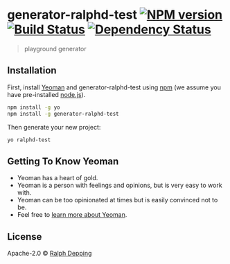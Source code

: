# generator-ralphd-test [![NPM version][npm-image]][npm-url] [![Build Status][travis-image]][travis-url] [![Dependency Status][daviddm-image]][daviddm-url]
> playground generator

## Installation

First, install [Yeoman](http://yeoman.io) and generator-ralphd-test using [npm](https://www.npmjs.com/) (we assume you have pre-installed [node.js](https://nodejs.org/)).

```bash
npm install -g yo
npm install -g generator-ralphd-test
```

Then generate your new project:

```bash
yo ralphd-test
```

## Getting To Know Yeoman

 * Yeoman has a heart of gold.
 * Yeoman is a person with feelings and opinions, but is very easy to work with.
 * Yeoman can be too opinionated at times but is easily convinced not to be.
 * Feel free to [learn more about Yeoman](http://yeoman.io/).

## License

Apache-2.0 © [Ralph Depping](www.depping.me)


[npm-image]: https://badge.fury.io/js/generator-ralphd-test.svg
[npm-url]: https://npmjs.org/package/generator-ralphd-test
[travis-image]: https://travis-ci.com/rdepping/generator-ralphd-test.svg?branch=master
[travis-url]: https://travis-ci.com/rdepping/generator-ralphd-test
[daviddm-image]: https://david-dm.org/rdepping/generator-ralphd-test.svg?theme=shields.io
[daviddm-url]: https://david-dm.org/rdepping/generator-ralphd-test
